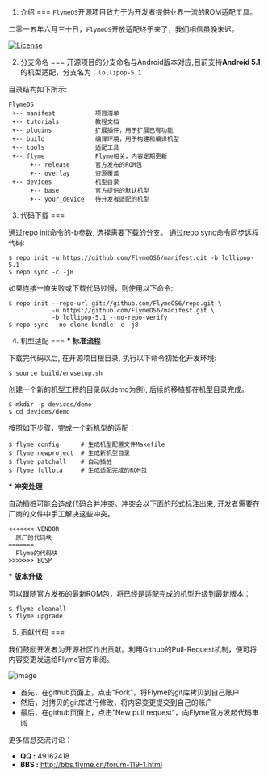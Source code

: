 1. 介绍
===
`FlymeOS`开源项目致力于为开发者提供业界一流的ROM适配工具。

二零一五年六月三十日，`FlymeOS`开放适配终于来了，我们相信虽晚未迟。

[![License](https://img.shields.io/badge/License-Apache%20V2.0-blue.svg)](LICENSE)


2. 分支命名
===
开源项目的分支命名与Android版本对应,目前支持**Android 5.1**的机型适配，分支名为：`lollipop-5.1`

目录结构如下所示: 

    FlymeOS
     +-- manifest           项目清单
     +-- tutorials          教程文档
     +-- plugins            扩展插件，用于扩展已有功能
     +-- build              编译环境，用于构建和编译机型
     +-- tools              适配工具
     +-- flyme              Flyme相关，内容定期更新
          +-- release       官方发布的ROM包
          +-- overlay       资源覆盖
     +-- devices            机型目录
          +-- base          官方提供的默认机型
          +-- your_device   待开发者适配的机型


3. 代码下载
===

通过repo init命令的-b参数, 选择需要下载的分支。
通过repo sync命令同步远程代码: 

    $ repo init -u https://github.com/FlymeOS6/manifest.git -b lollipop-5.1
    $ repo sync -c -j8

如果连接一直失败或下载代码过慢，则使用以下命令:

    $ repo init --repo-url git://github.com/FlymeOS6/repo.git \
                -u https://github.com/FlymeOS6/manifest.git \
                -b lollipop-5.1 --no-repo-verify
    $ repo sync --no-clone-bundle -c -j8


4. 机型适配
===
<b>* 标准流程</b>

下载完代码以后, 在开源项目根目录, 执行以下命令初始化开发环境: 

    $ source build/envsetup.sh

创建一个新的机型工程的目录(以demo为例), 后续的移植都在机型目录完成。

    $ mkdir -p devices/demo
    $ cd devices/demo

按照如下步骤，完成一个新机型的适配：

    $ flyme config      # 生成机型配置文件Makefile
    $ flyme newproject  # 生成新机型目录
    $ flyme patchall    # 自动插桩
    $ flyme fullota     # 生成适配完成的ROM包


<b>* 冲突处理</b>

自动插桩可能会造成代码合并冲突。冲突会以下面的形式标注出来, 开发者需要在厂商的文件中手工解决这些冲突。

    <<<<<<< VENDOR
      原厂的代码块
    =======
      Flyme的代码块
    >>>>>>> BOSP


<b>* 版本升级</b>

可以跟随官方发布的最新ROM包，将已经是适配完成的机型升级到最新版本：

    $ flyme cleanall
    $ flyme upgrade


5. 贡献代码
===

我们鼓励开发者为开源社区作出贡献。利用Github的Pull-Request机制，便可将内容变更发送给Flyme官方审阅。

![image](github-pull-request.png)

- 首先，在github页面上，点击“Fork”，将Flyme的git库拷贝到自己账户
- 然后，对拷贝的git库进行修改，将内容变更提交到自己的账户
- 最后，在github页面上，点击"New pull request"，向Flyme官方发起代码审阅

更多信息交流讨论：

- **QQ  :**  49162418
- **BBS :**  <http://bbs.flyme.cn/forum-119-1.html>
